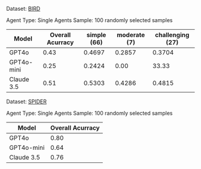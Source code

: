 Dataset: [BIRD]([https://bird-bench.github.io/](https://bird-bench.github.io/))

Agent Type: Single Agents
Sample: 100 randomly selected samples

| Model      | Overall Acurracy | simple (66) | moderate (7) | challenging (27) |
| ---------- | ---------------- | ----------- | ------------ | ---------------- |
| GPT4o      | 0.43             | 0.4697      | 0.2857       | 0.3704           |
| GPT4o-mini | 0.25             | 0.2424      | 0.00         | 33.33            |
| Claude 3.5 | 0.51             | 0.5303      | 0.4286       | 0.4815           |

Dataset: [SPIDER]([https://yale-lily.github.io/spider](https://yale-lily.github.io/spider))

Agent Type: Single Agents
Sample: 100 randomly selected samples

| Model      | Overall Acurracy |
| ---------- | ---------------- |
| GPT4o      | 0.80             |
| GPT4o-mini | 0.64             |
| Claude 3.5 | 0.76             |

